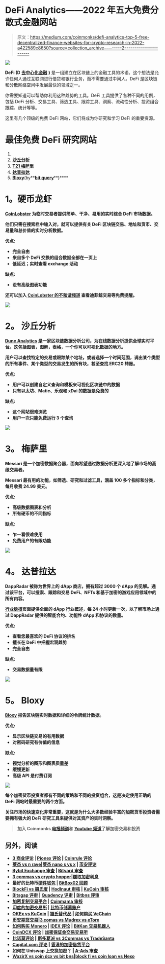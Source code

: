 # DeFi Analytics——2022 年五大免费分散式金融网站

> 原文：<https://medium.com/coinmonks/defi-analytics-top-5-free-decentralized-finance-websites-for-crypto-research-in-2022-a422589c8650?source=collection_archive---------2----------------------->

![](img/8b600dc48e0a61851ae1dcd23793f994.png)

**DeFi (D** [**去中心化金融**](https://www.coindesk.com/learn/what-is-defi/) **)** 是一组建立在区块链上的金融工具的术语。这个想法是允许任何人通过互联网进行借贷和银行业务，而不需要通过中间人。DeFi 是区块链和分散网络空间中发展最快的领域之一。

你需要知道可以帮助你利用这种趋势的工具。DeFi 工具提供了各种不同的用例，包括 DeFi 分析、交易工具、筛选工具、跟踪工具、洞察、流动性分析、投资组合跟踪、统计等等。

这里有几个顶级的免费 DeFi 网站，它们将成为你研究和学习 DeFi 的重要资源。

# **最佳免费 DeFi 研究网站**

1.  [](https://coinlobster.com/combined-defi.html)
2.  **[**沙丘分析**](https://dune.xyz/home)**
3.  **[T21 梅萨里](https://messari.io/screener/defi-coins)**
4.  **[**达普拉达**](https://dappradar.com/)**
5.  **[**Bloxy**](https://bloxy.info/)**(by**[**bit query**](https://explorer.bitquery.io/)**)****

# ****1。硬币龙虾****

**[CoinLobster](http://www.coinlobster.com/) 为临时交易者提供简单、干净、易用的实时综合 DeFi 市场数据。**

**他们只需在搜索栏中输入对，就可以提供有关 DeFi 区块链交易、地址和货币、交易量和总价值的实时分析数据。**

****优点:****

*   **完全自由**
*   **来自多个 DeFi 交换的组合数据全部在一页上**
*   **低延迟；实时查看 exchange 活动**

****缺点:****

*   **没有高级图表功能**

****还可以加入** [**CoinLobster 的不和谐频道**](https://discord.gg/y68Yaj7hWD) **查看迪菲鲸交易等免费提醒。****

**![](img/9237fd3a8b86a15440c6645538902a7f.png)**

# ****2。** **沙丘分析****

**[Dune Analytics](https://duneanalytics.com/?ref=hackernoon.com) 是一家区块链数据分析公司，为在线数据分析提供全球实时平台。这包括图表，图解，表格，一个你可以可视化数据的地方。**

**用户可以查找特定的交易或跟踪某个地址，或者选择一个时间范围，调出某个类型的所有事件、某个类型的交易发生的所有块，甚至查找 ERC20 转账。**

****优点:****

*   **用户可以创建自定义查询和模板来可视化区块链中的数据**
*   **只有以太坊、Matic、乐观和 xDai 的数据是免费的**

****缺点:****

*   **这个网站很难浏览**
*   **用户一次只能免费运行 3 个查询**

**![](img/4ee79fb3281508430bb2362a2e19d9af.png)**

# ****3。** **梅萨里****

**Messari 是一个加密数据聚合器，面向希望通过数据分析更深入地了解市场的高级交易者。**

**Messari 最有用的功能，如筛选、研究和过滤工具，涵盖 100 多个指标和分类，每月收费 24.99 美元。**

****优点:****

*   **高级数据图表和分析**
*   **所有硬币的不同指标**

****缺点:****

*   **乍一看很难使用**
*   **免费用户的有限功能**

**![](img/d917d1388cd4b031c397bb2615f88499.png)**

# ****4。** **达普拉达****

**DappRadar 被称为世界上的 dApp 商店，拥有超过 3000 个 dApp 的见解。通过该平台，可以搜索、跟踪和交易 DeFi、NFTs 和基于加密的游戏应用领域中的所有内容。**

**[行业脉搏](https://dappradar.com/industry-overview)页面提供全面的 dApp 行业概述，每 24 小时更新一次，以了解市场上通过 DappRadar 提供的智能合约、功能性 dApp 和协议的数量。**

****优点:****

*   **查看您最喜欢的 DeFi 协议的排名**
*   **擅长在 DeFi 中把握宏观趋势**
*   **完全自由**

****缺点:****

*   **交易数据量有限**

**![](img/c51a28e07b1fcd222ebc00bacbbd323c.png)**

# ****5。** **Bloxy****

**[Bloxy](https://bloxy.info/) 报告区块链实时数据和详细的令牌统计数据。**

****优点:****

*   **显示区块链交易的有用数据**
*   **对密码研究有价值的信息**

****缺点:****

*   **视觉分析的图形和图表质量差**
*   **缓慢更新**
*   **高级 API 是付费订阅**

**![](img/65be0e70e30abb0709d9f7af5f629b48.png)**

**每个加密货币投资者都有不同的策略和不同的投资组合，这是决定使用正确的 DeFi 网站时最重要的两个方面。**

**关注市场的快速变化非常重要，这就是为什么大多数经验丰富的加密货币投资者需要拥有强大的 DeFi 研究工具来提供对其资产的实时洞察。**

> **加入 Coinmonks [电报频道](https://t.me/coincodecap)和 [Youtube 频道](https://www.youtube.com/c/coinmonks/videos)了解加密交易和投资**

## **另外，阅读**

*   **[3 商业评论](/coinmonks/3commas-review-an-excellent-crypto-trading-bot-2020-1313a58bec92) | [Pionex 评论](https://blog.coincodecap.com/pionex-review-exchange-with-crypto-trading-bot) | [Coinrule 评论](/coinmonks/coinrule-review-2021-a-beginner-friendly-crypto-trading-bot-daf0504848ba)**
*   **[莱杰 vs n rave](/coinmonks/ledger-vs-ngrave-zero-7e40f0c1d694)|[莱杰 nano s vs x](/coinmonks/ledger-nano-s-vs-x-battery-hardware-price-storage-59a6663fe3b0) | [币安评论](/coinmonks/binance-review-ee10d3bf3b6e)**
*   **[Bybit Exchange 审查](/coinmonks/bybit-exchange-review-dbd570019b71) | [Bityard 审查](https://blog.coincodecap.com/bityard-reivew)**
*   **[3 commas vs crypto hopper](/coinmonks/3commas-vs-pionex-vs-cryptohopper-best-crypto-bot-6a98d2baa203)|[赚取加密利息](/coinmonks/earn-crypto-interest-b10b810fdda3)**
*   **最好的比特币[硬件钱包](/coinmonks/hardware-wallets-dfa1211730c6) | [BitBox02 回顾](/coinmonks/bitbox02-review-your-swiss-bitcoin-hardware-wallet-c36c88fff29)**
*   **[BlockFi vs 摄氏度](/coinmonks/blockfi-vs-celsius-vs-hodlnaut-8a1cc8c26630) | [Hodlnaut 审核](/coinmonks/hodlnaut-review-best-way-to-hodl-is-to-earn-interest-on-your-bitcoin-6658a8c19edf) | [KuCoin 审核](https://blog.coincodecap.com/kucoin-review)**
*   **[Bitsgap 评审](/coinmonks/bitsgap-review-a-crypto-trading-bot-that-makes-easy-money-a5d88a336df2) | [Quadency 评审](/coinmonks/quadency-review-a-crypto-trading-automation-platform-3068eaa374e1) | [Bitbns 评审](/coinmonks/bitbns-review-38256a07e161)**
*   **[加密复制交易平台](/coinmonks/top-10-crypto-copy-trading-platforms-for-beginners-d0c37c7d698c) | [Coinmama 审核](/coinmonks/coinmama-review-ace5641bde6e)**
*   **[印度的加密交易所](/coinmonks/bitcoin-exchange-in-india-7f1fe79715c9) | [比特币储蓄账户](/coinmonks/bitcoin-savings-account-e65b13f92451)**
*   **[OKEx vs KuCoin](https://blog.coincodecap.com/okex-kucoin) | [摄氏替代品](https://blog.coincodecap.com/celsius-alternatives) | [如何购买 VeChain](https://blog.coincodecap.com/buy-vechain)**
*   **[币安期货交易](https://blog.coincodecap.com/binance-futures-trading)|[3 comas vs Mudrex vs eToro](https://blog.coincodecap.com/mudrex-3commas-etoro)**
*   **[如何购买 Monero](https://blog.coincodecap.com/buy-monero) | [IDEX 评论](https://blog.coincodecap.com/idex-review) | [BitKan 交易机器人](https://blog.coincodecap.com/bitkan-trading-bot)**
*   **[CoinDCX 评论](/coinmonks/coindcx-review-8444db3621a2) | [加密保证金交易交易所](https://blog.coincodecap.com/crypto-margin-trading-exchanges)**
*   **[比诺莫评论](https://blog.coincodecap.com/binomo-review) | [斯多葛派 vs 3Commas vs TradeSanta](https://blog.coincodecap.com/stoic-vs-3commas-vs-tradesanta)**
*   **[Capital.com 评论](https://blog.coincodecap.com/capital-com-review) | [香港的加密借贷平台](https://blog.coincodecap.com/crypto-lending-hong-kong)**
*   **如何在 Uniswap 上交换加密？ | [A-Ads 审查](https://blog.coincodecap.com/a-ads-review)**
*   **[WazirX vs coin dcx vs bit bns](/coinmonks/wazirx-vs-coindcx-vs-bitbns-149f4f19a2f1)|[block fi vs coin loan vs Nexo](/coinmonks/blockfi-vs-coinloan-vs-nexo-cb624635230d)**